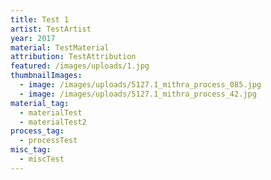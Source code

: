 ```yaml
---
title: Test 1
artist: TestArtist
year: 2017
material: TestMaterial
attribution: TestAttribution
featured: /images/uploads/1.jpg
thumbnailImages:
  - image: /images/uploads/5127.1_mithra_process_085.jpg
  - image: /images/uploads/5127.1_mithra_process_42.jpg
material_tag:
  - materialTest
  - materialTest2
process_tag:
  - processTest
misc_tag:
  - miscTest
---
```

